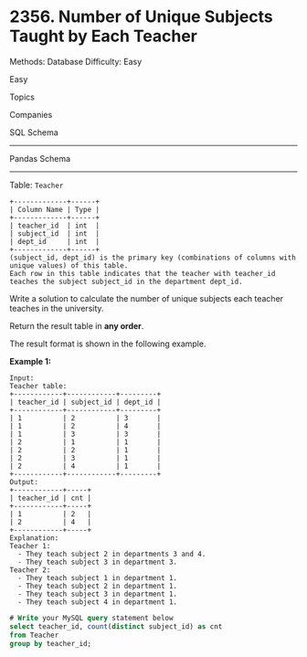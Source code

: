 # 2356. Number of Unique Subjects Taught by Each Teacher

Methods: Database
Difficulty: Easy

Easy

Topics

Companies

SQL Schema

---

Pandas Schema

---

Table: `Teacher`

```
+-------------+------+
| Column Name | Type |
+-------------+------+
| teacher_id  | int  |
| subject_id  | int  |
| dept_id     | int  |
+-------------+------+
(subject_id, dept_id) is the primary key (combinations of columns with unique values) of this table.
Each row in this table indicates that the teacher with teacher_id teaches the subject subject_id in the department dept_id.

```

Write a solution to calculate the number of unique subjects each teacher teaches in the university.

Return the result table in **any order**.

The result format is shown in the following example.

**Example 1:**

```
Input:
Teacher table:
+------------+------------+---------+
| teacher_id | subject_id | dept_id |
+------------+------------+---------+
| 1          | 2          | 3       |
| 1          | 2          | 4       |
| 1          | 3          | 3       |
| 2          | 1          | 1       |
| 2          | 2          | 1       |
| 2          | 3          | 1       |
| 2          | 4          | 1       |
+------------+------------+---------+
Output:
+------------+-----+
| teacher_id | cnt |
+------------+-----+
| 1          | 2   |
| 2          | 4   |
+------------+-----+
Explanation:
Teacher 1:
  - They teach subject 2 in departments 3 and 4.
  - They teach subject 3 in department 3.
Teacher 2:
  - They teach subject 1 in department 1.
  - They teach subject 2 in department 1.
  - They teach subject 3 in department 1.
  - They teach subject 4 in department 1.
```

```sql
# Write your MySQL query statement below
select teacher_id, count(distinct subject_id) as cnt
from Teacher 
group by teacher_id;
```